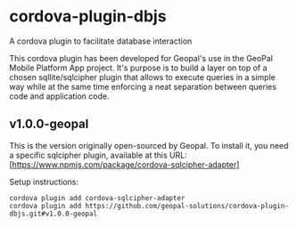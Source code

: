 # cordova-plugin-dbjs
A cordova plugin to facilitate database interaction

This cordova plugin has been developed for Geopal's use in the GeoPal Mobile Platform App project. It's purpose is to build a layer on top of a chosen sqllite/sqlcipher plugin that allows to execute queries in a simple way while at the same time enforcing a neat separation between queries code and application code.

## v1.0.0-geopal
This is the version originally open-sourced by Geopal. To install it, you need a specific sqlcipher plugin, available at this URL:
[https://www.npmjs.com/package/cordova-sqlcipher-adapter]

Setup instructions:
```
cordova plugin add cordova-sqlcipher-adapter
cordova plugin add https://github.com/geopal-solutions/cordova-plugin-dbjs.git#v1.0.0-geopal
```
